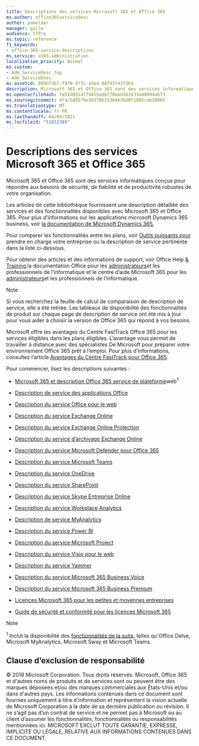 ```yaml
---
title: Descriptions des services Microsoft 365 et Office 365
ms.author: office365servicedesc
author: pamelaar
manager: gailw
audience: ITPro
ms.topic: reference
f1_keywords:
- office-365-service-descriptions
ms.service: o365-administration
localization_priority: Normal
ms.custom:
- Adm_ServiceDesc_top
- Adm_ServiceDesc
ms.assetid: 899bf3b7-f9f0-4f3c-a5e4-88f93f4373b4
description: Microsoft 365 et Office 365 sont des services informatiques conçus pour répondre aux besoins de sécurité, de fiabilité et de productivité robustes de votre organisation.
ms.openlocfilehash: 7a51d0914774455ad6f78bbd362633a48094ebf3
ms.sourcegitcommit: 9fac5d9579e3b370b15384b36d0f1805cab20065
ms.translationtype: MT
ms.contentlocale: fr-FR
ms.lasthandoff: 04/09/2021
ms.locfileid: "51652388"
---
```

# <a name="microsoft-365-and-office-365-service-descriptions"></a>Descriptions des services Microsoft 365 et Office 365 

Microsoft 365 et Office 365 sont des services informatiques conçus pour répondre aux besoins de sécurité, de fiabilité et de productivité robustes de votre organisation. 
  
Les articles de cette bibliothèque fournissent une description détaillée des services et des fonctionnalités disponibles avec Microsoft 365 et Office 365. Pour plus d’informations sur les applications microsoft Dynamics 365 business, voir [la documentation de Microsoft Dynamics 365.](/dynamics365/)

Pour comparer les fonctionnalités entre les plans, voir [Outils puissants pour](https://go.microsoft.com/fwlink/?LinkID=799177&amp;clcid=0x409) prendre en charge votre entreprise ou la description de service pertinente dans la liste ci-dessous. 
  
Pour obtenir des articles et des informations de support, voir Office Help [& Training,](https://support.office.com/)la documentation Office pour les [administrateurs](/office/)et les professionnels de l’informatique et le centre d’aide Microsoft 365 pour les [administrateurs](/microsoft-365/)et les professionnels de l’informatique.
  
> [!NOTE]
> Si vous recherchez la feuille de calcul de comparaison de description de service, elle a été retirée. Les tableaux de disponibilité des fonctionnalités de produit sur chaque page de description de service ont été mis à jour pour vous aider à choisir la version de Office 365 qui répond à vos besoins. 
  
Microsoft offre les avantages du Centre FastTrack Office 365 pour les services éligibles dans les plans éligibles. L’avantage vous permet de travailler à distance avec des spécialistes De Microsoft pour préparer votre environnement Office 365 prêt à l’emploi. Pour plus d’informations, consultez l’article [Avantages du Centre FastTrack pour Office 365](/fasttrack/O365-fasttrack-benefit-for-office-365).
  
Pour commencer, lisez les descriptions suivantes :
  
- [Microsoft 365 et description Office 365 service de plateforme](office-365-platform-service-description/office-365-platform-service-description.md)web<sup>1</sup>

- [Description de service des applications Office](office-applications-service-description/office-applications-service-description.md)

- [Description du service Office pour le web](office-online-service-description/office-online-service-description.md)

- [Description du service Exchange Online](exchange-online-service-description/exchange-online-service-description.md)

- [Description du service Exchange Online Protection](exchange-online-protection-service-description/exchange-online-protection-service-description.md)

- [Description du service d’archivage Exchange Online](exchange-online-archiving-service-description/exchange-online-archiving-service-description.md)

- [Description du service Microsoft Defender pour Office 365](office-365-advanced-threat-protection-service-description.md)

- [Description du service Microsoft Teams](teams-service-description.md)

- [Description du service OneDrive](onedrive-for-business-service-description.md)

- [Description du service SharePoint](sharepoint-online-service-description/sharepoint-online-service-description.md)

- [Description du service Skype Entreprise Online](skype-for-business-online-service-description/skype-for-business-online-service-description.md)

- [Description du service Workplace Analytics](workplace-analytics-service-description.md)

- [Description de service MyAnalytics](mya-service-description.md)

- [Description du service Power BI](power-bi-service-description.md)

- [Description du service Microsoft Project](project-online-service-description/project-online-service-description.md)

- [Description du service Visio pour le web](visio-online-service-description/visio-online-service-description.md)

- [Description du service Yammer](yammer-service-description/yammer-service-description.md)

- [Description du service Microsoft 365 Business Voice](microsoft-365-business-voice-service-description.md)

- [Description du service Microsoft 365 Business Premium](microsoft-365-service-descriptions/microsoft-365-business-service-description.md)

- [Licences Microsoft 365 pour les petites et moyennes entreprises](microsoft-365-service-descriptions/licensing-microsoft-365-in-smb.md)

- [Guide de sécurité et conformité pour les licences Microsoft 365](microsoft-365-service-descriptions/microsoft-365-tenantlevel-services-licensing-guidance/microsoft-365-security-compliance-licensing-guidance.md)


> [!NOTE]
> <sup>1</sup> Inclut la disponibilité des [fonctionnalités de la suite](./office-365-platform-service-description/office-365-suite-features.md), telles qu'Office Delve, Microsoft MyAnalytics, Microsoft Sway et Microsoft Teams.
  
## <a name="disclaimer"></a>Clause d’exclusion de responsabilité

&copy; 2018 Microsoft Corporation. Tous droits réservés. Microsoft, Office 365 et d'autres noms de produits et de services sont ou peuvent être des marques déposées et/ou des marques commerciales aux États-Unis et/ou dans d'autres pays. Les informations contenues dans ce document sont fournies uniquement à titre d'information et représentent la vision actuelle de Microsoft Corporation à la date de sa dernière publication ou révision. Il ne s’agit pas d’un contrat de service et ne permet pas à Microsoft ou au client d’assumer les fonctionnalités, fonctionnalités ou responsabilités mentionnées ici. MICROSOFT EXCLUT TOUTE GARANTIE, EXPRESSE, IMPLICITE OU LÉGALE, RELATIVE AUX INFORMATIONS CONTENUES DANS CE DOCUMENT.
